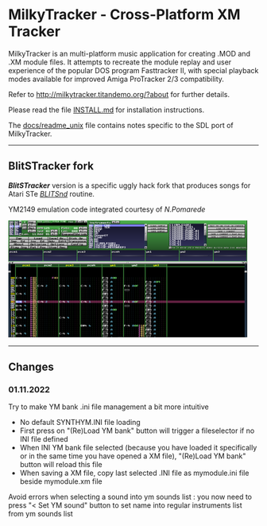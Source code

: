 MilkyTracker - Cross-Platform XM Tracker
========================================

MilkyTracker is an multi-platform music application for creating .MOD
and .XM module files. It attempts to recreate the module replay and
user experience of the popular DOS program Fasttracker II, with
special playback modes available for improved Amiga ProTracker 2/3
compatibility.

Refer to http://milkytracker.titandemo.org/?about for further details.

Please read the file [INSTALL.md][] for installation instructions.

The [docs/readme_unix][] file contains notes specific to the SDL port
of MilkyTracker.

[INSTALL.md]:INSTALL.md
[docs/readme_unix]:docs/readme_unix

--------------------------
## BlitSTracker fork

***BlitSTracker*** version is a specific uggly hack fork that produces songs for Atari STe *[BLITSnd](https://github.com/jhubrt/demOS/tree/master/DOCS/BLITSnd)* routine.

YM2149 emulation code integrated courtesy of *N.Pomarede*

![](Screen.png)

--------------------------

## Changes

### 01.11.2022

Try to make YM bank .ini file management a bit more intuitive
* No default SYNTHYM.INI file loading
* First press on "(Re)Load YM bank" button will trigger a fileselector if no INI file defined
* When INI YM bank file selected (because you have loaded it specifically or in the same time you have opened a XM file), "(Re)Load YM bank" button will reload this file
* When saving a XM file, copy last selected .INI file as mymodule.ini file beside mymodule.xm file

Avoid errors when selecting a sound into ym sounds list : you now need to press "< Set YM sound" button to set name into regular instruments list from ym sounds list
